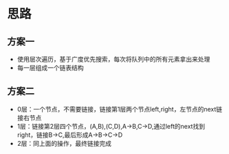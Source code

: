 # 思路
## 方案一
- 使用层次遍历，基于广度优先搜索，每次将队列中的所有元素拿出来处理
- 每一层组成一个链表结构

## 方案二
- 0层：一个节点，不需要链接，链接第1层两个节点left,right，左节点的next链接右节点
- 1层：链接第2层四个节点，(A,B),(C,D),A->B,C->D,通过left的next找到right，链接B->C,最后形成A->B->C->D
- 2层：同上面的操作，最终链接完成

